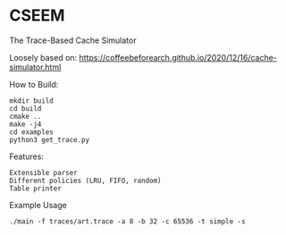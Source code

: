 # CSEEM

The Trace-Based Cache Simulator

Loosely based on: https://coffeebeforearch.github.io/2020/12/16/cache-simulator.html

How to Build:
```
mkdir build
cd build
cmake ..
make -j4
cd examples
python3 get_trace.py
```

Features:
```
Extensible parser
Different policies (LRU, FIFO, random)
Table printer
```

Example Usage
```
./main -f traces/art.trace -a 8 -b 32 -c 65536 -t simple -s
```
